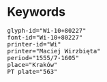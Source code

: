# Keywords
<pre>
glyph-id="Wi-10+80227"
font-id="Wi-10+80227"
printer-id="Wi"
printer="Maciej Wirzbięta"
period="1555/7-1605"
place="Kraków"
PT plate="563"
</pre>
